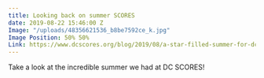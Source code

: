 ```yaml
---
title: Looking back on summer SCORES
date: 2019-08-22 15:46:00 Z
Image: "/uploads/48356621536_b8be7592ce_k.jpg"
Image Position: 50% 50%
Link: https://www.dcscores.org/blog/2019/08/a-star-filled-summer-for-dc-scores
---
```


Take a look at the incredible summer we had at DC SCORES!